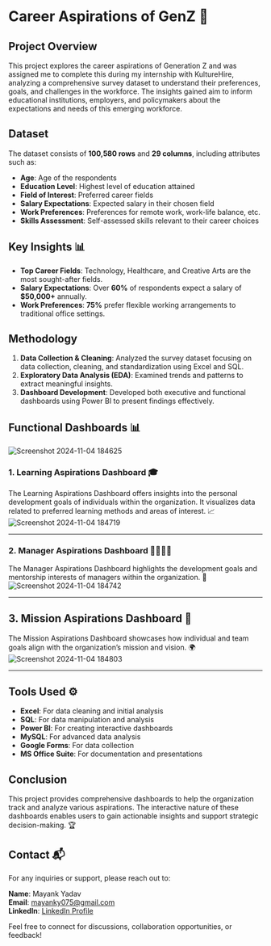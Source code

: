# Career Aspirations of GenZ 🌱

## Project Overview
This project explores the career aspirations of Generation Z and was assigned me to complete this during my internship with KultureHire, analyzing a comprehensive survey dataset to understand their preferences, goals, and challenges in the workforce. The insights gained aim to inform educational institutions, employers, and policymakers about the expectations and needs of this emerging workforce.

## Dataset
The dataset consists of **100,580 rows** and **29 columns**, including attributes such as:

- **Age**: Age of the respondents
- **Education Level**: Highest level of education attained
- **Field of Interest**: Preferred career fields
- **Salary Expectations**: Expected salary in their chosen field
- **Work Preferences**: Preferences for remote work, work-life balance, etc.
- **Skills Assessment**: Self-assessed skills relevant to their career choices

## Key Insights 📊
- **Top Career Fields**: Technology, Healthcare, and Creative Arts are the most sought-after fields.
- **Salary Expectations**: Over **60%** of respondents expect a salary of **$50,000+** annually.
- **Work Preferences**: **75%** prefer flexible working arrangements to traditional office settings.

## Methodology
1. **Data Collection & Cleaning**: Analyzed the survey dataset focusing on data collection, cleaning, and standardization using Excel and SQL.
2. **Exploratory Data Analysis (EDA)**: Examined trends and patterns to extract meaningful insights.
3. **Dashboard Development**: Developed both executive and functional dashboards using Power BI to present findings effectively.

## Functional Dashboards 📊
![Screenshot 2024-11-04 184625](https://github.com/user-attachments/assets/7eb98d08-e0e2-454b-800c-0ca0f8cdf92b)

### 1. Learning Aspirations Dashboard 🎓

The Learning Aspirations Dashboard offers insights into the personal development goals of individuals within the organization. It visualizes data related to preferred learning methods and areas of interest. 📈
![Screenshot 2024-11-04 184719](https://github.com/user-attachments/assets/20276fc7-24bf-4add-8ee6-aa9672877047)

---

### 2. Manager Aspirations Dashboard 👩‍💼👨‍💼

The Manager Aspirations Dashboard highlights the development goals and mentorship interests of managers within the organization. 🌱
![Screenshot 2024-11-04 184742](https://github.com/user-attachments/assets/a1eb095b-9fe3-49ab-acef-755e4e73b798)

---

## 3. Mission Aspirations Dashboard 🚀

The Mission Aspirations Dashboard showcases how individual and team goals align with the organization’s mission and vision. 🌍
![Screenshot 2024-11-04 184803](https://github.com/user-attachments/assets/b30bade3-163d-4c1e-940c-4ebe06d9e7af)

---



## Tools Used ⚙️
- **Excel**: For data cleaning and initial analysis
- **SQL**: For data manipulation and analysis
- **Power BI**: For creating interactive dashboards
- **MySQL**: For advanced data analysis
- **Google Forms**: For data collection
- **MS Office Suite**: For documentation and presentations

## Conclusion
This project provides comprehensive dashboards to help the organization track and analyze various aspirations. The interactive nature of these dashboards enables users to gain actionable insights and support strategic decision-making. 🏆

## Contact 📬
For any inquiries or support, please reach out to:

**Name**: Mayank Yadav  
**Email**: mayanky075@gmail.com  
**LinkedIn**: [LinkedIn Profile](https://www.linkedin.com/in/mayankyadv)  

Feel free to connect for discussions, collaboration opportunities, or feedback!
